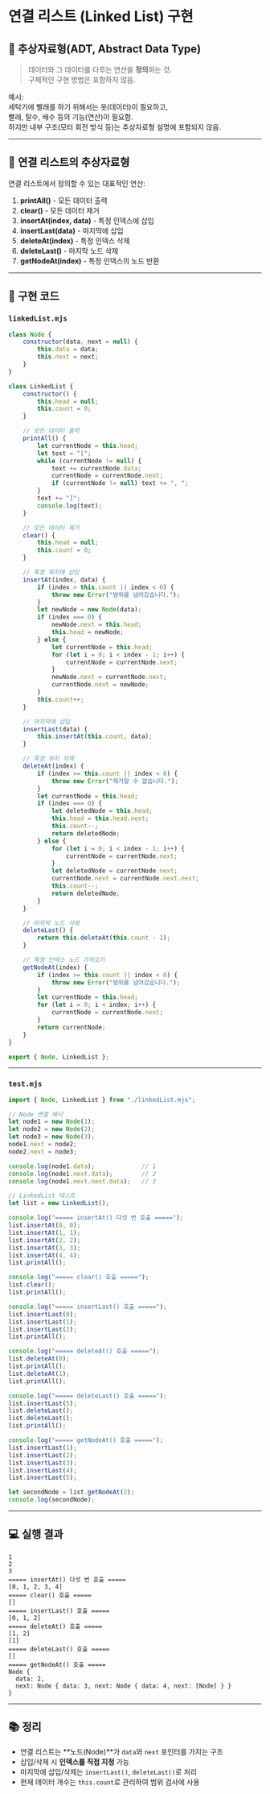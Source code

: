 # 연결 리스트 (Linked List) 구현

## 📌 추상자료형(ADT, Abstract Data Type)
> 데이터와 그 데이터를 다루는 연산을 **정의**하는 것.  
> 구체적인 구현 방법은 포함하지 않음.

예시:  
세탁기에 빨래를 하기 위해서는 옷(데이터)이 필요하고,  
빨래, 탈수, 배수 등의 기능(연산)이 필요함.  
하지만 내부 구조(모터 회전 방식 등)는 추상자료형 설명에 포함되지 않음.

---

## 📌 연결 리스트의 추상자료형
연결 리스트에서 정의할 수 있는 대표적인 연산:
1. **printAll()** - 모든 데이터 출력
2. **clear()** - 모든 데이터 제거
3. **insertAt(index, data)** - 특정 인덱스에 삽입
4. **insertLast(data)** - 마지막에 삽입
5. **deleteAt(index)** - 특정 인덱스 삭제
6. **deleteLast()** - 마지막 노드 삭제
7. **getNodeAt(index)** - 특정 인덱스의 노드 반환

---

## 📄 구현 코드

### `linkedList.mjs`
```js
class Node {
    constructor(data, next = null) {
        this.data = data;
        this.next = next;
    }
}

class LinkedList {
    constructor() {
        this.head = null;
        this.count = 0;
    }

    // 모든 데이터 출력
    printAll() {
        let currentNode = this.head;
        let text = "[";
        while (currentNode != null) {
            text += currentNode.data;
            currentNode = currentNode.next;
            if (currentNode != null) text += ", ";
        }
        text += "]";
        console.log(text);
    }

    // 모든 데이터 제거
    clear() {
        this.head = null;
        this.count = 0;
    }

    // 특정 위치에 삽입
    insertAt(index, data) {
        if (index > this.count || index < 0) {
            throw new Error("범위를 넘어갔습니다.");
        }
        let newNode = new Node(data);
        if (index === 0) {
            newNode.next = this.head;
            this.head = newNode;
        } else {
            let currentNode = this.head;
            for (let i = 0; i < index - 1; i++) {
                currentNode = currentNode.next;
            }
            newNode.next = currentNode.next;
            currentNode.next = newNode;
        }
        this.count++;
    }

    // 마지막에 삽입
    insertLast(data) {
        this.insertAt(this.count, data);
    }

    // 특정 위치 삭제
    deleteAt(index) {
        if (index >= this.count || index < 0) {
            throw new Error("제거할 수 없습니다.");
        }
        let currentNode = this.head;
        if (index === 0) {
            let deletedNode = this.head;
            this.head = this.head.next;
            this.count--;
            return deletedNode;
        } else {
            for (let i = 0; i < index - 1; i++) {
                currentNode = currentNode.next;
            }
            let deletedNode = currentNode.next;
            currentNode.next = currentNode.next.next;
            this.count--;
            return deletedNode;
        }
    }

    // 마지막 노드 삭제
    deleteLast() {
        return this.deleteAt(this.count - 1);
    }

    // 특정 인덱스 노드 가져오기
    getNodeAt(index) {
        if (index >= this.count || index < 0) {
            throw new Error("범위를 넘어갔습니다.");
        }
        let currentNode = this.head;
        for (let i = 0; i < index; i++) {
            currentNode = currentNode.next;
        }
        return currentNode;
    }
}

export { Node, LinkedList };
```

---

### `test.mjs`
```js
import { Node, LinkedList } from "./linkedList.mjs";

// Node 연결 예시
let node1 = new Node(1);
let node2 = new Node(2);
let node3 = new Node(3);
node1.next = node2;
node2.next = node3;

console.log(node1.data);             // 1
console.log(node1.next.data);        // 2
console.log(node1.next.next.data);   // 3

// LinkedList 테스트
let list = new LinkedList();

console.log("===== insertAt() 다섯 번 호출 =====");
list.insertAt(0, 0);
list.insertAt(1, 1);
list.insertAt(2, 2);
list.insertAt(3, 3);
list.insertAt(4, 4);
list.printAll();

console.log("===== clear() 호출 =====");
list.clear();
list.printAll();

console.log("===== insertLast() 호출 =====");
list.insertLast(0);
list.insertLast(1);
list.insertLast(2);
list.printAll();

console.log("===== deleteAt() 호출 =====");
list.deleteAt(0);
list.printAll();
list.deleteAt(1);
list.printAll();

console.log("===== deleteLast() 호출 =====");
list.insertLast(5);
list.deleteLast();
list.deleteLast();
list.printAll();

console.log("===== getNodeAt() 호출 =====");
list.insertLast(1);
list.insertLast(2);
list.insertLast(3);
list.insertLast(4);
list.insertLast(5);

let secondNode = list.getNodeAt(2);
console.log(secondNode);
```

---

## 💻 실행 결과
```
1
2
3
===== insertAt() 다섯 번 호출 =====
[0, 1, 2, 3, 4]
===== clear() 호출 =====
[]
===== insertLast() 호출 =====
[0, 1, 2]
===== deleteAt() 호출 =====
[1, 2]
[1]
===== deleteLast() 호출 =====
[]
===== getNodeAt() 호출 =====
Node {
  data: 2,
  next: Node { data: 3, next: Node { data: 4, next: [Node] } }
}
```

---


## 📚 정리
- 연결 리스트는 **노드(Node)**가 `data`와 `next` 포인터를 가지는 구조
- 삽입/삭제 시 **인덱스를 직접 지정** 가능
- 마지막에 삽입/삭제는 `insertLast()`, `deleteLast()`로 처리
- 현재 데이터 개수는 `this.count`로 관리하여 범위 검사에 사용
